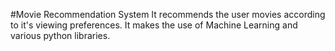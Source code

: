 #Movie Recommendation System
It recommends the user movies according to it's viewing preferences.
It makes the use of Machine Learning and various python libraries.
